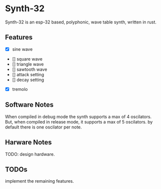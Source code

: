 # Synth-32

Synth-32 is an esp-32 based, polyphonic, wave table synth, written in rust.

## Features

- [x] sine wave
- [] square wave
- [] triangle wave
- [] sawtooth wave
- [] attack setting
- [] decay setting
- [x] tremolo

## Software Notes

When compiled in debug mode the synth supports a max of 4 oscilators. But, when compiled in release mode, it supports a max of 5 oscilators. by default there is one oscilator per note.

## Harware Notes

TODO: design hardware.

## TODOs

implement the remaining features.
